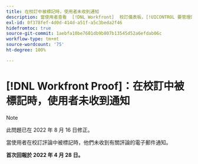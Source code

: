 ```yaml
---
title: 在校訂中被標記時，使用者未收到通知
description: 當使用者查看  [!DNL Workfront]  校訂儀表板，[!UICONTROL 要管理的校訂]和[!UICONTROL 等待決策的校訂報告]的各種類別皆顯示 0 份報告 (總計、準時等)。
exl-id: 0f378fef-4d0d-414d-a51f-a5c3beda2f46
hidefromtoc: true
source-git-commit: 1aebfa10be7601db9b807b13545d52a6efdab06c
workflow-type: tm+mt
source-wordcount: '75'
ht-degree: 100%

---
```


# [!DNL Workfront Proof]：在校訂中被標記時，使用者未收到通知

>[!NOTE]
>
>此問題已在 2022 年 8 月 16 日修正。

當使用者在校訂評論中被標記時，他們未收到有關評論的電子郵件通知。

**首次回報於 2022 年 4 月 28 日。**
